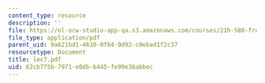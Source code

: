 ```yaml
---
content_type: resource
description: ''
file: https://ol-ocw-studio-app-qa.s3.amazonaws.com/courses/21h-580-from-the-silk-road-to-the-great-game-china-russia-and-central-eurasia-fall-2003/62cb775b7971e0dbb445fe99e36abbec_lec7.pdf
file_type: application/pdf
parent_uid: 9a621bd1-4610-0f64-9d92-c0ebad1f2c37
resourcetype: Document
title: lec7.pdf
uid: 62cb775b-7971-e0db-b445-fe99e36abbec
---
```

